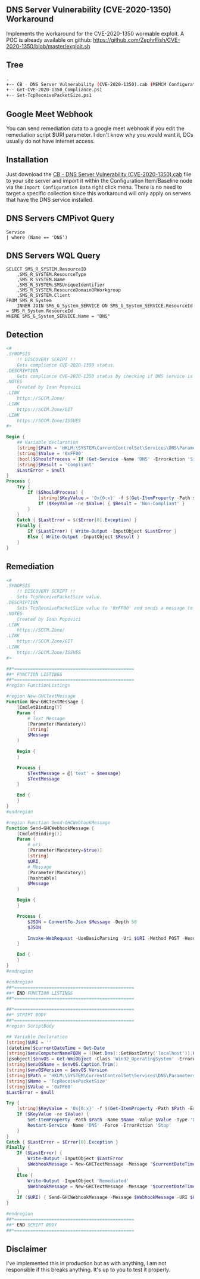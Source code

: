 ## DNS Server Vulnerability (CVE-2020-1350) Workaround

Implements the workaround for the CVE-2020-1350 wormable exploit.
A POC is already available on github: https://github.com/ZephrFish/CVE-2020-1350/blob/master/exploit.sh

## Tree

```bash
.
+-- CB - DNS Server Vulnerability (CVE-2020-1350).cab (MEMCM Configuration Baseline)
+-- Get-CVE-2020-1350_Compliance.ps1
+-- Set-TcpReceivePacketSize.ps1
```

## Google Meet Webhook

You can send remediation data to a google meet webhook if you edit the remediation script $URI parameter.
I don't know why you would want it, DCs usually do not have internet access.

## Installation

Just download the [CB - DNS Server Vulnerability (CVE-2020-1350).cab](https://github.com/SCCM-Zone/sccm-zone.com/raw/master/Compliance/DNS%20Server%20Vulnerability%20(CVE-2020-1350)/CB%20-%20DNS%20Server%20Vulnerability%20(CVE-2020-1350).cab) file to your site server and import it within the Configuration Item/Baseline node via the `Import Configuration Data` right click menu.
There is no need to target a specific collection since this workaround will only apply on servers that have the DNS service installed.

## DNS Servers CMPivot Query

```kusto
Service
| where (Name == 'DNS')
```

## DNS Servers WQL Query

```WQL
SELECT SMS_R_SYSTEM.ResourceID
    ,SMS_R_SYSTEM.ResourceType
    ,SMS_R_SYSTEM.Name
    ,SMS_R_SYSTEM.SMSUniqueIdentifier
    ,SMS_R_SYSTEM.ResourceDomainORWorkgroup
    ,SMS_R_SYSTEM.Client
FROM SMS_R_System
    INNER JOIN SMS_G_System_SERVICE ON SMS_G_System_SERVICE.ResourceId = SMS_R_System.ResourceId
WHERE SMS_G_System_SERVICE.Name = "DNS"
```

## Detection

```PowerShell
<#
.SYNOPSIS
    !! DISCOVERY SCRIPT !!
    Gets compliance CVE-2020-1350 status.
.DESCRIPTION
    Gets compliance CVE-2020-1350 status by checking if DNS service is present and TcpReceivePacketSize = 0xFF00.
.NOTES
    Created by Ioan Popovici
.LINK
    https://SCCM.Zone/
.LINK
    https://SCCM.Zone/GIT
.LINK
    https://SCCM.Zone/ISSUES
#>

Begin {
    ## Variable declaration
    [string]$Path = 'HKLM:\SYSTEM\CurrentControlSet\Services\DNS\Parameters'
    [string]$Value = '0xFF00'
    [bool]$ShouldProcess = If (Get-Service -Name 'DNS' -ErrorAction 'SilentlyContinue') { $true } Else { $false }
    [string]$Result = 'Compliant'
    $LastError = $null
}
Process {
    Try {
        If ($ShouldProcess) {
            [string]$KeyValue = '0x{0:x}' -f $(Get-ItemProperty -Path $Path -ErrorAction 'SilentlyContinue').TcpReceivePacketSize
            If ($KeyValue -ne $Value) { $Result = 'Non-Compliant' }
        }
    }
    Catch { $LastError = $($Error[0].Exception) }
    Finally {
        If ($LastError) { Write-Output -InputObject $LastError }
        Else { Write-Output -InputObject $Result }
    }
}
```

## Remediation

```PowerShell
<#
.SYNOPSIS
    !! DISCOVERY SCRIPT !!
    Sets TcpReceivePacketSize value.
.DESCRIPTION
    Sets TcpReceivePacketSize value to '0xFF00' and sends a message to a google meet channel.
.NOTES
    Created by Ioan Popovici
.LINK
    https://SCCM.Zone/
.LINK
    https://SCCM.Zone/GIT
.LINK
    https://SCCM.Zone/ISSUES
#>

##*=============================================
##* FUNCTION LISTINGS
##*=============================================
#region FunctionListings

#region New-GHCTextMessage
Function New-GHCTextMessage {
    [CmdletBinding()]
    Param (
        # Text Message
        [Parameter(Mandatory)]
        [string]
        $Message
    )

    Begin {
    }

    Process {
        $TextMessage = @{'text' = $message}
        $TextMessage
    }

    End {
    }
}
#endregion

#region Function Send-GHCWebhookMessage
Function Send-GHCWebhookMessage {
    [CmdletBinding()]
    Param (
        # uri
        [Parameter(Mandatory=$true)]
        [string]
        $URI,
        # Message
        [Parameter(Mandatory)]
        [hashtable]
        $Message
    )

    Begin {
    }

    Process {
        $JSON = ConvertTo-Json $Message -Depth 50
        $JSON

        Invoke-WebRequest -UseBasicParsing -Uri $URI -Method POST -Headers @{"Content-Type" = 'Application/json; charset=UTF-8'} -Body $JSON
    }

    End {
    }
}
#endregion

#endregion
##*=============================================
##* END FUNCTION LISTINGS
##*=============================================

##*=============================================
##* SCRIPT BODY
##*=============================================
#region ScriptBody

## Variable Declaration
[string]$URI = ''
[datetime]$currentDateTime = Get-Date
[string]$envComputerNameFQDN = ([Net.Dns]::GetHostEntry('localhost')).HostName
[psobject]$envOS = Get-WmiObject -Class 'Win32_OperatingSystem' -ErrorAction 'SilentlyContinue'
[string]$envOSName = $envOS.Caption.Trim()
[string]$envOSVersion = $envOS.Version
[string]$Path = 'HKLM:\SYSTEM\CurrentControlSet\Services\DNS\Parameters'
[string]$Name = 'TcpReceivePacketSize'
[string]$Value = '0xFF00'
$LastError = $null

Try {
    [string]$KeyValue = '0x{0:x}' -f $(Get-ItemProperty -Path $Path -ErrorAction 'SilentlyContinue').$Name
    If ($KeyValue -ne $Value) {
        Set-ItemProperty -Path $Path -Name $Name -Value $Value -Type 'DWord' -Force -ErrorAction 'Stop'
        Restart-Service -Name 'DNS' -Force -ErrorAction 'Stop'
    }
}
Catch { $LastError = $Error[0].Exception }
Finally {
    If ($LastError) {
        Write-Output -InputObject $LastError
        $WebhookMessage = New-GHCTextMessage -Message "$currentDateTime - $envComputerNameFQDN - $envOSName ($envOSVersion) - $LastError"
    }
    Else {
        Write-Output -InputObject 'Remediated'
        $WebhookMessage = New-GHCTextMessage -Message "$currentDateTime - $envComputerNameFQDN - $envOSName ($envOSVersion) - Remediated"
    }
    If ($URI) { Send-GHCWebhookMessage -Message $WebhookMessage -URI $URI -ErrorAction 'SilentlyContinue' | Out-Null }
}

#endregion
##*=============================================
##* END SCRIPT BODY
##*=============================================
```

## Disclaimer

I've implemented this in production but as with anything, I am not responsible if this breaks anything.
It's up to you to test it properly.

